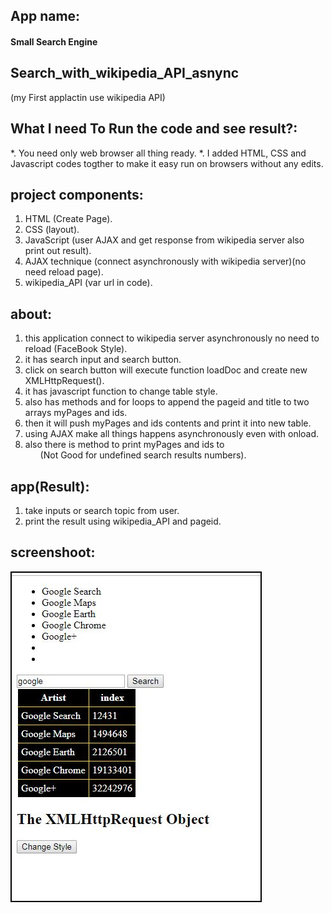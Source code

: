 ## App name: 
#### Small Search Engine

## Search_with_wikipedia_API_asnync
(my First applactin use wikipedia API)

## What I need To Run the code and see result?:
*. You need only web browser all thing ready.
*. I added HTML, CSS and Javascript codes togther to make it easy run on browsers without any edits.

## project components:
1. HTML (Create Page).
2. CSS (layout).
3. JavaScript (user AJAX and get response from wikipedia server also print out result).
4. AJAX technique (connect asynchronously with wikipedia server)(no need reload page).
5. wikipedia_API (var url in code).

## about:
1. this application connect to wikipedia server asynchronously no need to reload (FaceBook Style).
2. it has search input and search button.
3. click on search button will execute function loadDoc and create new XMLHttpRequest().
4. it has javascript function to change table style.
5. also has methods and for loops to append the pageid and title to two arrays myPages and ids.
6. then it will push myPages and ids contents and print it into new table.
7. using AJAX make all things happens asynchronously even with onload.
6. also there is method to print myPages and ids to <ul> (Not Good for undefined search results numbers).  


## app(Result):
1. take inputs or search topic from user.
2. print the result using wikipedia_API and pageid.

## screenshoot:
<img src='img.JPG' alt='project photo' style='border:2px solid black;'>
